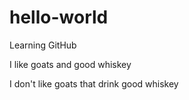 # hello-world
Learning GitHub

I like goats and good whiskey

I don't like goats that drink good whiskey
